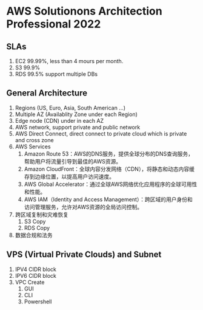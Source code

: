 # AWS Solutionons Architection Professional 2022
## SLAs
1. EC2 99.99%, less than 4 mours per month.
2. S3 99.9%
3. RDS 99.5% support multiple DBs
## General Architecture
1. Regions (US, Euro, Asia, South American ...)
2. Multiple AZ (Availablity Zone under each Region)
3. Edge node (CDN) under in each AZ
4. AWS network, support private and public network
5. AWS Direct Connect, direct connect to private cloud which is private and cross zone
6. AWS Services
    1. Amazon Route 53：AWS的DNS服务，提供全球分布的DNS查询服务，帮助用户将流量引导到最佳的AWS资源。
    2. Amazon CloudFront：全球内容分发网络（CDN），将静态和动态内容缓存到边缘位置，以提高用户访问速度。
    3. AWS Global Accelerator：通过全球AWS网络优化应用程序的全球可用性和性能。
    4. AWS IAM（Identity and Access Management）：跨区域的用户身份和访问管理服务，允许对AWS资源的全局访问控制。
7. 跨区域复制和灾难恢复
    1. S3 Copy
    4. RDS Copy
8. 数据合规和法务
## VPS (Virtual Private Clouds) and Subnet
1. IPV4 CIDR block
2. IPV6 CIDR block
3. VPC Create
    1. GUI
    2. CLI
    3. Powershell
